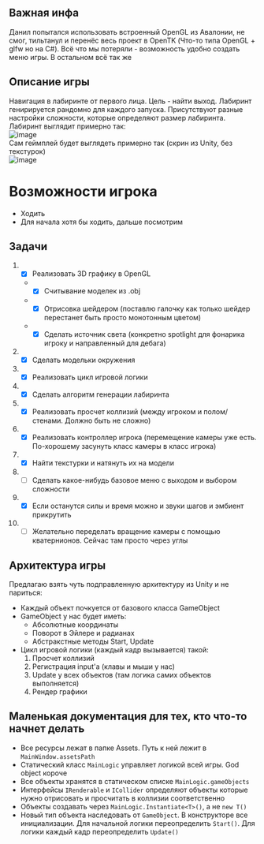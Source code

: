## Важная инфа
Данил попытался использовать встроенный OpenGL из Авалонии, не смог, тильтанул и перенёс весь проект в OpenTK (Что-то типа OpenGL + glfw но на C#). Всё что мы потеряли - возможность удобно создать меню игры. В остальном всё так же

## Описание игры
Навигация в лабиринте от первого лица. Цель - найти выход. Лабиринт генирируется рандомно для каждого запуска. Присутствуют разные настройки сложности, которые определяют размер лабиринта.<br> Лабиринт выглядит примерно так:
<br> ![image](https://github.com/user-attachments/assets/8515d752-9187-4904-85d0-aec06846c7bd)
<br> Сам геймплей будет выглядеть примерно так (скрин из Unity, без текстурок)
<br> ![image](https://github.com/user-attachments/assets/342f0594-c0bb-440c-83c6-3aa364992756)


# Возможности игрока
* Ходить
* Для начала хотя бы ходить, дальше посмотрим

## Задачи
1. - [x] Реализовать 3D графику в OpenGL
   * - [x] Считывание моделек из .obj
   * - [x] Отрисовка шейдером (поставлю галочку как только шейдер перестанет быть просто монотонным цветом)
   * - [x] Сделать источник света (конкретно spotlight для фонарика игроку и направленный для дебага) 
2. - [x] Сделать модельки окружения
3. - [x] Реализовать цикл игровой логики
4. - [x] Сделать алгоритм генерации лабиринта
5. - [x] Реализовать просчет коллизий (между игроком и полом/стенами. Должно быть не сложно)
6. - [x] Реализовать контроллер игрока (перемещение камеры уже есть. По-хорошему засунуть класс камеры в класс игрока)
7. - [x] Найти текстурки и натянуть их на модели
8. - [ ] Сделать какое-нибудь базовое меню с выходом и выбором сложности
9. - [x] Если останутся силы и время можно и звуки шагов и эмбиент прикрутить
10. - [ ] Желательно переделать вращение камеры с помощью кватернионов. Сейчас там просто через углы 

## Архитектура игры
Предлагаю взять чуть подправленную архитектуру из Unity и не париться:<br>
* Каждый объект почкуется от базового класса GameObject
* GameObject у нас будет иметь:
    * Абсолютные координаты
    * Поворот в Эйлере и радианах
    * Абстракстные методы Start, Update
* Цикл игровой логики (каждый кадр вызывается) такой:
    1. Просчет коллизий
    2. Регистрация input'а (клавы и мыши у нас)
    3. Update у всех объектов (там логика самих объектов выполняется)
    4. Рендер графики

## Маленькая документация для тех, кто что-то начнет делать
* Все ресурсы лежат в папке Assets. Путь к ней лежит в `MainWindow.assetsPath`
* Статический класс `MainLogic` управляет логикой всей игры. God object короче
* Все объекты хранятся в статическом списке `MainLogic.gameObjects`
* Интерфейсы `IRenderable` и `ICollider` определяют объекты которые нужно отрисовать и просчитать в коллизии соответственно
* Объекты создавать через `MainLogic.Instantiate<T>()`, а не `new T()`
* Новый тип объекта наследовать от `GameObject`. В конструкторе все инициализации. Для начальной логики переопределить `Start()`. Для логики каждый кадр переопределить `Update()`
